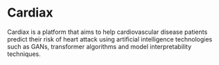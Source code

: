 # Cardiax
Cardiax is a platform that aims to help cardiovascular disease patients predict their risk of heart attack using artificial intelligence technologies such as GANs, transformer algorithms and model interpretability techniques.
